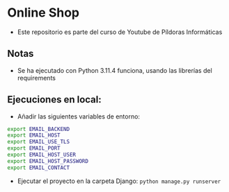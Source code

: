 # Online Shop
- Este repositorio es parte del curso de Youtube de Píldoras Informáticas

## Notas 
- Se ha ejecutado con Python 3.11.4 funciona, usando las librerías del requirements

## Ejecuciones en local:
- Añadir las siguientes variables de entorno:
```bash
export EMAIL_BACKEND
export EMAIL_HOST
export EMAIL_USE_TLS
export EMAIL_PORT
export EMAIL_HOST_USER
export EMAIL_HOST_PASSWORD
export EMAIL_CONTACT
```
- Ejecutar el proyecto en la carpeta Django: ``python manage.py runserver``

